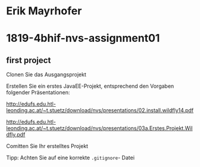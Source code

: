 # Erik Mayrhofer
# 1819-4bhif-nvs-assignment01
## first project

Clonen Sie das Ausgangsprojekt

Erstellen Sie ein erstes JavaEE-Projekt, entsprechend den Vorgaben folgender Präsentationen:

<http://edufs.edu.htl-leonding.ac.at/~t.stuetz/download/nvs/presentations/02.install.wildfly14.pdf>

<http://edufs.edu.htl-leonding.ac.at/~t.stuetz/download/nvs/presentations/03a.Erstes.Projekt.Wildfly.pdf>

Comitten Sie Ihr erstelltes Projekt

Tipp: Achten Sie auf eine korrekte `.gitignore`- Datei
